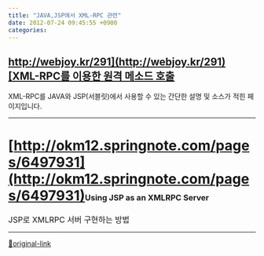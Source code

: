 ```yaml
---
title: "JAVA,JSP에서 XML-RPC 관련"
date: 2012-07-24 09:45:55 +0900
categories: 
---
```

  

[http://webjoy.kr/291](http://webjoy.kr/291)[XML-RPC를 이용한 원격 메소드 호출](http://webjoy.kr/291)
----------------------------------------------

  

XML-RPC를 JAVA와 JSP(서블릿)에서 사용할 수 있는 간단한 설명 및 소스가 적힌 페이지입니다.
  
- - - - - -

[http://okm12.springnote.com/pages/6497931](http://okm12.springnote.com/pages/6497931)<font size="3">Using JSP as an XMLRPC Server</font>
===================================================

<font size="3">JSP로 XMLRPC 서버 구현하는 방법</font>



***
[🔗original-link](http://www.mins01.com/mh/tech/read/787)